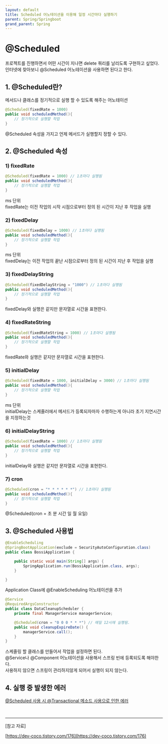 ```yaml
---
layout: default
title: Scheduled 어노테이션을 이용해 일정 시간마다 실행하기
parent: Spring/Springboot
grand_parent: Spring
---
```


# @Scheduled 
  
프로젝트를 진행하면서 어떤 시간이 지나면 delete 쿼리를 날리도록 구현하고 싶었다.   
인터넷에 찾아보니 @Scheduled 어노테이션을 사용하면 된다고 한다.  
  
## 1. @Scheduled란?  
메서드나 클래스를 정기적으로 실행 할 수 있도록 해주는 어노테이션  
  
```java
@Scheduled(fixedRate = 1000)
public void scheduledMethod(){
    // 정기적으로 실행할 작업
}
```  
  
@Scheduled 속성을 가지고 언제 메서드가 실행할지 정할 수 있다.  
  
## 2. @Scheduled 속성  
  
### 1) fixedRate   
  

````java
@Scheduled(fixedRate = 1000) // 1초마다 실행됨 
public void scheduledMethod(){
    // 정기적으로 실행할 작업
}
````  
  
ms 단위  
fixedRate는 이전 작업의 시작 시점으로부터 정의 된 시간이 지난 후 작업을 실행  



### 2) fixedDelay


````java
@Scheduled(fixedDelay = 1000) // 1초마다 실행됨 
public void scheduledMethod(){
    // 정기적으로 실행할 작업
}
````  

ms 단위  
fixedDelay는 이전 작업의 끝난 시점으로부터 정의 된 시간이 지난 후 작업을 실행  


### 3) fixedDelayString


````java
@Scheduled(fixedDelayString = "1000") // 1초마다 실행됨 
public void scheduledMethod(){
    // 정기적으로 실행할 작업
}
````  

fixedDelay와 실행은 같지만 문자열로 시간을 표현한다.  


### 4) fixedRateString


````java
@Scheduled(fixedRateString = 1000) // 1초마다 실행됨 
public void scheduledMethod(){
    // 정기적으로 실행할 작업
}
````  

fixedRate와 실행은 같지만 문자열로 시간을 표현한다.


### 5) initialDelay


````java
@Scheduled(fixedRate = 1000, initialDelay = 3000) // 1초마다 실행됨 
public void scheduledMethod(){
    // 정기적으로 실행할 작업
}
````  

ms 단위  
initialDelay는 스케줄러에서 메서드가 등록되자마자 수행하는게 아니라 초기 지연시간을 지정하는것    


### 6) initialDelayString


````java
@Scheduled(fixedRate = 1000) // 1초마다 실행됨 
public void scheduledMethod(){
    // 정기적으로 실행할 작업
}
````  

initialDelay와 실행은 같지만 문자열로 시간을 표현한다.  


### 7) cron


````java
@Scheduled(cron = "* * * * * *") // 1초마다 실행됨 
public void scheduledMethod(){
    // 정기적으로 실행할 작업
}
````  

@Scheduled(cron = 초 분 시간 일 월 요일)  
  

  
## 3. @Scheduled 사용법  
  
```java
@EnableScheduling
@SpringBootApplication(exclude = SecurityAutoConfiguration.class)
public class BossiApplication {

	public static void main(String[] args) {
		SpringApplication.run(BossiApplication.class, args);
	}

}
```    
Application Class에 @EnableScheduling 어노테이션을 추가  
  

  
```java
@Service
@RequiredArgsConstructor
public class DataCleanupScheduler {
    private final ManagerService managerService;

    @Scheduled(cron = "0 0 0 * * *") // 매일 12시에 실행됨.
    public void cleanupExpireDate() {
        managerService.call();
    }
}
```  
  
스케줄링 할 클래스를 만들어서 작업을 설정하면 된다.  
@Service나 @Component 어노테이션을 사용해서 스프링 빈에 등록되도록 해야한다.  
사용하지 않으면 스프링이 관리하지않게 되어서 실행이 되지 않는다.  
  
  
## 4. 실행 중 발생한 에러    

[@Scheduled 사용 시 @Transactional 메소드 사용으로 인한 에러](https://areuma.github.io/docs/Issue/issue5/)

  
&nbsp;
<hr/>  

[참고 자료]  

[https://dev-coco.tistory.com/176](https://dev-coco.tistory.com/176)  
